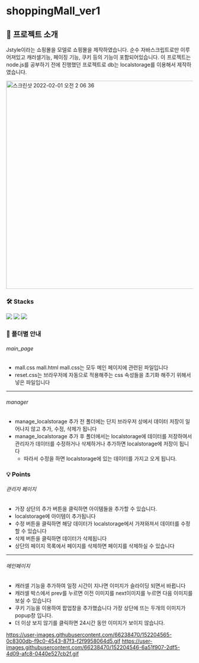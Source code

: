 # shoppingMall_ver1

## 📜 프로젝트 소개
Jstyle이라는 쇼핑몰을 모델로 쇼핑몰을 제작하였습니다. 순수 자바스크립트로만 이루어져있고 캐러셀기능, 페이징 기능, 쿠키 등의 기능이 포함되어있습니다. 
이 프로젝트는 node.js를 공부하기 전에 진행했던 프로젝트로 db는 localstorage를 이용해서 제작하였습니다.  

<img width="560" alt="스크린샷 2022-02-01 오전 2 06 36" src="https://user-images.githubusercontent.com/66238470/152202294-dc9db8e0-1eb5-4193-85cf-979455b369e4.png">

### 🛠 Stacks
<div>
  <img src="https://img.shields.io/badge/html5-E34F26?style=for-the-badge&logo=html5&logoColor=white">
  <img src="https://img.shields.io/badge/css-1572B6?style=for-the-badge&logo=css3&logoColor=white"> 
  <img src="https://img.shields.io/badge/javascript-F7DF1E?style=for-the-badge&logo=javascript&logoColor=black">
</div>

### 📁 폴더별 안내
###### main_page
+ mall.css mall.html mall.css는 모두 메인 페이지에 관련된 파일입니다
+ reset.css는 브라우저에 자동으로 적용해주는 css 속성들을 초기화 해주기 위해서 넣은 파일입니다
---------
###### manager
+ manage_localstorage 추가 전 폴더에는 단지 브라우저 상에서 데이터 저장이 일어나지 않고 추가, 수정, 삭제가 됩니다
+ manage_localstorage 추가 후 폴더에서는 localstorage에 데이터를 저장하여서 관리자가 데이터를 수정하거나 삭제하거나 추가하면 localstorage에 저장이 됩니다
  + 따라서 수정을 하면 localstorage에 있는 데이터를 가지고 오게 됩니다. 

### 💡 Points

###### 관리자 페이지
+ 가장 상단의 추가 버튼을 클릭하면 아이템들을 추가할 수 있습니다.
+ localstorage에 아이템이 추가됩니다
+ 수정 버튼을 클릭하면 해당 데이터가 localstorage에서 가져와져서 데이터를 수정할 수 있습니다
+ 삭제 버튼을 클릭하면 데이터가 삭제됩니다
+ 상단의 페이지 목록에서 페이지를 삭제하면 페이지를 삭제하실 수 있습니다
---------------
###### 메인페이지
+ 캐러셀 기능을 추가하여 일정 시간이 지나면 이미지가 슬라이딩 되면서 바뀝니다
+ 캐러셀 박스에서 prev를 누르면 이전 이미지를 next이미지를 누르면 다음 이미지를 보실 수 있습니다
+ 쿠키 기능을 이용하여 팝업창을 추가했습니다 가장 상단에 뜨는 두개의 이미지가 popup창 입니다.
+ 더 이상 보지 않기를 클릭하면 24시간 동안 이미지가 보이지 않습니다.

https://user-images.githubusercontent.com/66238470/152204565-0c8300db-f9c0-4543-87f3-f2f9958064d5.gif
https://user-images.githubusercontent.com/66238470/152204546-6a51f907-2df5-4d09-afc8-0440e527cb2f.gif
